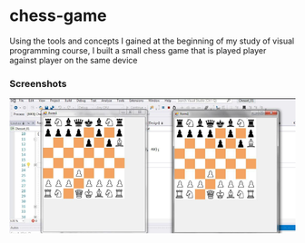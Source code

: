# chess-game
Using the tools and concepts I gained at the beginning of my study of visual programming course,
I built a small chess game that is played player against player on the same device
### Screenshots
<img src="https://github.com/EshaqQasem/chess-game/blob/main/screenshots/screenshot1.PNG">

